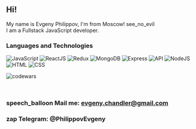 ## Hi!

My name is Evgeny Philippov, I'm from Moscow! see_no_evil <br />
I am a Fullstack JavaScript developer. <br />

### Languages and Technologies
![JavaScript](https://img.shields.io/badge/-JavaScript-090909?style=for-the-badge&logo=JavaScript)
![ReactJS](https://img.shields.io/badge/-React-090909?style=for-the-badge&logo=React)
![Redux](https://img.shields.io/badge/-Redux-090909?style=for-the-badge&logo=Redux)
![MongoDB](https://img.shields.io/badge/-MongoDB-090909?style=for-the-badge&logo=MongoDB)
![Express](https://img.shields.io/badge/-Express-090909?style=for-the-badge&logo=Express)
![API](https://img.shields.io/badge/-REST&#032;API-090909?style=for-the-badge)
![NodeJS](https://img.shields.io/badge/-NodeJs-090909?style=for-the-badge&logo=Node)
![HTML](https://img.shields.io/badge/-HTML-090909?style=for-the-badge&logo=html5)
![CSS](https://img.shields.io/badge/-CSS-090909?style=for-the-badge&logo=css3)

![codewars](https://www.codewars.com/users/EvgenyChandler/badges/large)

<br />


### speech_balloon Mail me: evgeny.chandler@gmail.com
### zap Telegram: @PhilippovEvgeny
